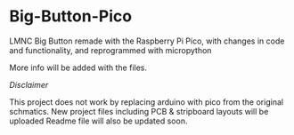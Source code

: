 # Big-Button-Pico
LMNC Big Button remade with the Raspberry Pi Pico, with changes in code and functionality, and reprogrammed with micropython

More info will be added with the files.

*Disclaimer*

This project does not work by replacing arduino with pico from the original schmatics. New project files including PCB & stripboard layouts will be uploaded
Readme file will also be updated soon.
